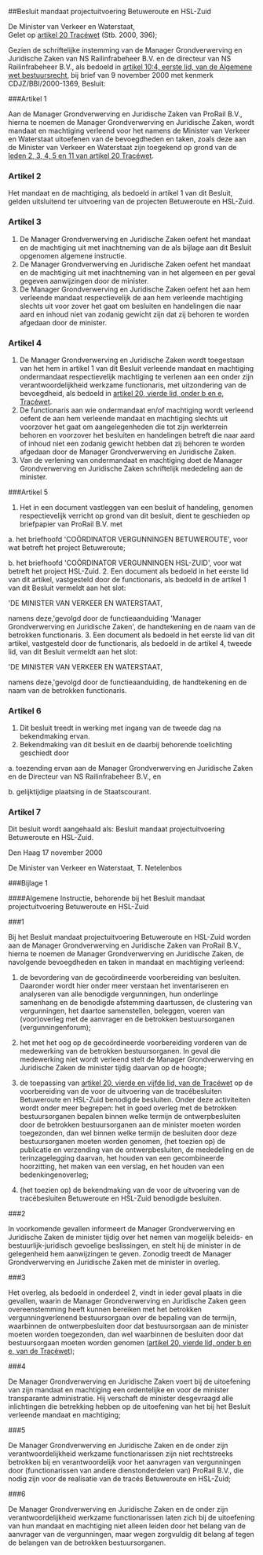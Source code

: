 <meta http-equiv='Content-Type' content='text/html; charset=utf-8' />

##Besluit mandaat projectuitvoering Betuweroute en HSL-Zuid

De Minister van Verkeer en Waterstaat,  
Gelet op [artikel 20 Tracéwet](../../../../../../../../wet/tracéwet/BWBR0006147/README.md) (Stb. 2000, 396);

Gezien de schriftelijke instemming van de Manager Grondverwerving en Juridische Zaken van NS Railinfrabeheer B.V. en de directeur van NS Railinfrabeheer B.V., als bedoeld in [artikel 10:4, eerste lid, van de Algemene wet bestuursrecht](../../../../../../../../wet/algemene/wet/bestuursrecht/BWBR0005537/README.md), bij brief van 9 november 2000 met kenmerk CDJZ/BBI/2000-1369,
Besluit:     

###Artikel 1 

Aan de Manager Grondverwerving en Juridische Zaken van ProRail B.V., hierna te noemen de Manager Grondverwerving en Juridische Zaken, wordt mandaat en machtiging verleend voor het namens de Minister van Verkeer en Waterstaat uitoefenen van de bevoegdheden en taken, zoals deze aan de Minister van Verkeer en Waterstaat zijn toegekend op grond van de [leden 2, 3, 4, 5 en 11 van artikel 20 Tracéwet](../../../../../../../../wet/tracéwet/BWBR0006147/README.md). 

### Artikel  2  

Het mandaat en de machtiging, als bedoeld in artikel 1 van dit Besluit, gelden uitsluitend ter uitvoering van de projecten Betuweroute en HSL-Zuid.  

### Artikel  3  

1.  De Manager Grondverwerving en Juridische Zaken oefent het mandaat en de machtiging uit met inachtneming van de als bijlage aan dit Besluit opgenomen algemene instructie.   
2.  De Manager Grondverwerving en Juridische Zaken oefent het mandaat en de machtiging uit met inachtneming van in het algemeen en per geval gegeven aanwijzingen door de minister.   
3.  De Manager Grondverwerving en Juridische Zaken oefent het aan hem verleende mandaat respectievelijk de aan hem verleende machtiging slechts uit voor zover het gaat om besluiten en handelingen die naar aard en inhoud niet van zodanig gewicht zijn dat zij behoren te worden afgedaan door de minister.   

### Artikel  4  

1.  De Manager Grondverwerving en Juridische Zaken wordt toegestaan van het hem in artikel 1 van dit Besluit verleende mandaat en machtiging ondermandaat respectievelijk machtiging te verlenen aan een onder zijn verantwoordelijkheid werkzame functionaris, met uitzondering van de bevoegdheid, als bedoeld in [artikel 20, vierde lid, onder b en e, Tracéwet](../../../../../../../../wet/tracéwet/BWBR0006147/README.md).   
2.  De functionaris aan wie ondermandaat en/of machtiging wordt verleend oefent de aan hem verleende mandaat en machtiging slechts uit voorzover het gaat om aangelegenheden die tot zijn werkterrein behoren en voorzover het besluiten en handelingen betreft die naar aard of inhoud niet een zodanig gewicht hebben dat zij behoren te worden afgedaan door de Manager Grondverwerving en Juridische Zaken.   
3.  Van de verlening van ondermandaat en machtiging doet de Manager Grondverwerving en Juridische Zaken schriftelijk mededeling aan de minister.  

###Artikel 5 

1. Het in een document vastleggen van een besluit of handeling, genomen respectievelijk verricht op grond van dit besluit, dient te geschieden op briefpapier van ProRail B.V. met

a. het briefhoofd 'COÖRDINATOR VERGUNNINGEN BETUWEROUTE', voor wat betreft het project Betuweroute;

b. het briefhoofd 'COÖRDINATOR VERGUNNINGEN HSL-ZUID', voor wat betreft het project HSL-Zuid.
2. Een document als bedoeld in het eerste lid van dit artikel, vastgesteld door de functionaris, als bedoeld in de artikel 1 van dit Besluit vermeldt aan het slot:

'DE MINISTER VAN VERKEER EN WATERSTAAT,

namens deze,'gevolgd door de functieaanduiding 'Manager Grondverwerving en Juridische Zaken', de handtekening en de naam van de betrokken functionaris.
3. Een document als bedoeld in het eerste lid van dit artikel, vastgesteld door de functionaris, als bedoeld in de artikel 4, tweede lid, van dit Besluit vermeldt aan het slot:

'DE MINISTER VAN VERKEER EN WATERSTAAT,

namens deze,'gevolgd door de functieaanduiding, de handtekening en de naam van de betrokken functionaris. 

### Artikel  6  

1.  Dit besluit treedt in werking met ingang van de tweede dag na bekendmaking ervan.   
2.  Bekendmaking van dit besluit en de daarbij behorende toelichting geschiedt door 

a.  toezending ervan aan de Manager Grondverwerving en Juridische Zaken en de Directeur van NS Railinfrabeheer B.V., en 

b.  gelijktijdige plaatsing in de Staatscourant.    

### Artikel  7  

Dit besluit wordt aangehaald als: Besluit mandaat projectuitvoering Betuweroute en HSL-Zuid. 

Den Haag 
17 november 2000    

De 
Minister van Verkeer en Waterstaat, 
T. Netelenbos     

###Bijlage 1 

####Algemene Instructie, behorende bij het Besluit mandaat projectuitvoering Betuweroute en HSL-Zuid

###1 

Bij het Besluit mandaat projectuitvoering Betuweroute en HSL-Zuid worden aan de Manager Grondverwerving en Juridische Zaken van ProRail B.V., hierna te noemen de Manager Grondverwerving en Juridische Zaken, de navolgende bevoegdheden en taken in mandaat en machtiging verleend:

1. de bevordering van de gecoördineerde voorbereiding van besluiten. Daaronder wordt hier onder meer verstaan het inventariseren en analyseren van alle benodigde vergunningen, hun onderlinge samenhang en de benodigde afstemming daartussen, de clustering van vergunningen, het daartoe samenstellen, beleggen, voeren van (voor)overleg met de aanvrager en de betrokken bestuursorganen (vergunningenforum);

2. het met het oog op de gecoördineerde voorbereiding vorderen van de medewerking van de betrokken bestuursorganen. In geval die medewerking niet wordt verleend stelt de Manager Grondverwerving en Juridische Zaken de minister tijdig daarvan op de hoogte;

3. de toepassing van [artikel 20, vierde en vijfde lid, van de Tracéwet](../../../../../../../../wet/tracéwet/BWBR0006147/README.md) op de voorbereiding van de voor de uitvoering van de tracébesluiten Betuweroute en HSL-Zuid benodigde besluiten. Onder deze activiteiten wordt onder meer begrepen: het in goed overleg met de betrokken bestuursorganen bepalen binnen welke termijn de ontwerpbesluiten door de betrokken bestuursorganen aan de minister moeten worden toegezonden, dan wel binnen welke termijn de besluiten door deze bestuursorganen moeten worden genomen, (het toezien op) de publicatie en verzending van de ontwerpbesluiten, de mededeling en de terinzagelegging daarvan, het houden van een gecombineerde hoorzitting, het maken van een verslag, en het houden van een bedenkingenoverleg;

4. (het toezien op) de bekendmaking van de voor de uitvoering van de tracébesluiten Betuweroute en HSL-Zuid benodigde besluiten.

###2 

In voorkomende gevallen informeert de Manager Grondverwerving en Juridische Zaken de minister tijdig over het nemen van mogelijk beleids- en bestuurlijk-juridisch gevoelige beslissingen, en stelt hij de minister in de gelegenheid hem aanwijzingen te geven. Zonodig treedt de Manager Grondverwerving en Juridische Zaken met de minister in overleg.

###3 

Het overleg, als bedoeld in onderdeel 2, vindt in ieder geval plaats in die gevallen, waarin de Manager Grondverwerving en Juridische Zaken geen overeenstemming heeft kunnen bereiken met het betrokken vergunningverlenend bestuursorgaan over de bepaling van de termijn, waarbinnen de ontwerpbesluiten door dat bestuursorgaan aan de minister moeten worden toegezonden, dan wel waarbinnen de besluiten door dat bestuursorgaan moeten worden genomen ([artikel 20, vierde lid, onder b en e, van de Tracéwet](../../../../../../../../wet/tracéwet/BWBR0006147/README.md));

###4 

De Manager Grondverwerving en Juridische Zaken voert bij de uitoefening van zijn mandaat en machtiging een ordentelijke en voor de minister transparante administratie. Hij verschaft de minister desgevraagd alle inlichtingen die betrekking hebben op de uitoefening van het bij het Besluit verleende mandaat en machtiging;

###5 

De Manager Grondverwerving en Juridische Zaken en de onder zijn verantwoordelijkheid werkzame functionarissen zijn niet rechtstreeks betrokken bij en verantwoordelijk voor het aanvragen van vergunningen door (functionarissen van andere dienstonderdelen van) ProRail B.V., die nodig zijn voor de realisatie van de tracés Betuweroute en HSL-Zuid;

###6 

De Manager Grondverwerving en Juridische Zaken en de onder zijn verantwoordelijkheid werkzame functionarissen laten zich bij de uitoefening van hun mandaat en machtiging niet alleen leiden door het belang van de aanvrager van de vergunningen, maar wegen zorgvuldig dit belang af tegen de belangen van de betrokken bestuursorganen. 

